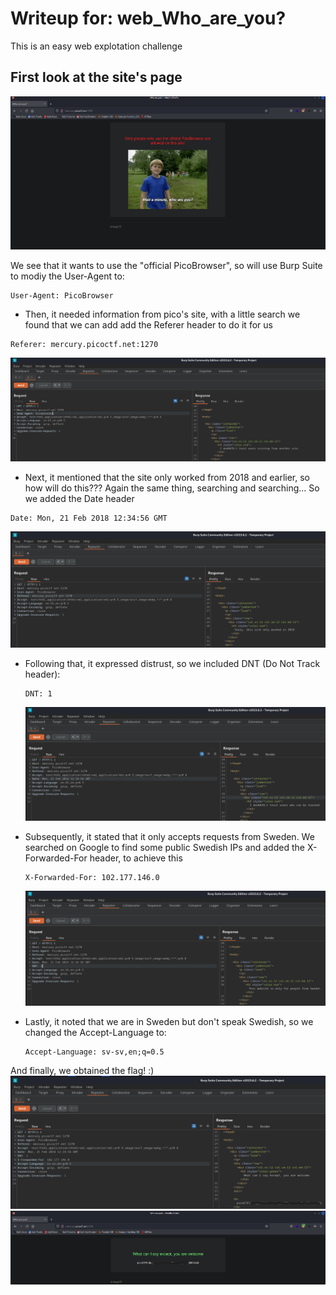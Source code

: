 # Writeup for: web_Who_are_you?

This is an easy web explotation challenge

## First look at the site's page
![Alt Text](img/first_site's_pic.png)

We see that it wants to use the "official PicoBrowser", so will use Burp Suite to modiy the User-Agent to: 
  ```http
  User-Agent: PicoBrowser
```

- Then, it needed information from pico's site, with a little search we found that we can add add the Referer header
to do it for us
 ```http
 Referer: mercury.picoctf.net:1270
 ```
 ![Alt Text](img/second_phase.png)

- Next, it mentioned that the site only worked from 2018 and earlier, so how will do this???
  Again the same thing, searching and searching...
  So we added the Date header
```http
Date: Mon, 21 Feb 2018 12:34:56 GMT
  ```
  ![Alt Text](img/third_phase.png)

- Following that, it expressed distrust, so we included DNT (Do Not Track header): 
  ```http
  DNT: 1
  ```
  ![Alt Text](img/fourth_phase.png)

- Subsequently, it stated that it only accepts requests from Sweden. We searched on Google to find some public Swedish IPs and added the X-Forwarded-For header, to achieve this 
  ```http
  X-Forwarded-For: 102.177.146.0
  ```
  ![Alt Text](img/fifth_phase.png)

- Lastly, it noted that we are in Sweden but don't speak Swedish, so we changed the Accept-Language to: 
  ```http
  Accept-Language: sv-sv,en;q=0.5
  ```

And finally, we obtained the flag! :)
![Alt Text](img/final_step_and_got_the_flag.png)
![Alt Text](img/flag_into_browser1.png)


